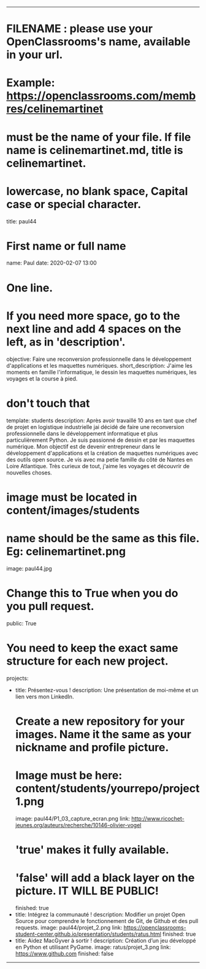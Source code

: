 ---

# FILENAME : please use your OpenClassrooms's name, available in your url.
# Example: https://openclassrooms.com/membres/celinemartinet
# must be the name of your file. If file name is celinemartinet.md, title is celinemartinet.
# lowercase, no blank space, Capital case or special character.
title: paul44

# First name or full name
name: Paul
date: 2020-02-07 13:00

# One line.
# If you need more space, go to the next line and add 4 spaces on the left, as in 'description'.
objective: Faire une reconversion professionnelle dans le développement d'applications et les maquettes numériques.
short_description: J'aime les moments en famille l'informatique, le dessin les maquettes numériques, les voyages et la course à pied.

# don't touch that
template: students
description:
    Après avoir travaillé 10 ans en tant que chef de projet en logistique industrielle jai décidé
    de faire une reconversion professionnelle dans le développement informatique et plus particulièrement
    Python. Je suis passionné de dessin et par les maquettes numérique. Mon objectif est de devenir 
    entrepreneur dans le développement d'applications et la création de maquettes numériques avec des outils 
    open source. Je vis avec ma petie famille du côté de Nantes en Loire Atlantique. Très curieux de tout,
    j'aime les voyages et découvrir de nouvelles choses.

# image must be located in content/images/students
# name should be the same as this file. Eg: celinemartinet.png
image: paul44.jpg

# Change this to True when you do you pull request.
public: True

# You need to keep the exact same structure for each new project.
projects:
  - title: Présentez-vous !
    description: Une présentation de moi-même et un lien vers mon LinkedIn.
    # Create a new repository for your images. Name it the same as your nickname and profile picture.
    # Image must be here: content/students/yourrepo/project1.png
    image: paul44/P1_03_capture_ecran.png
    link: http://www.ricochet-jeunes.org/auteurs/recherche/10146-olivier-vogel
    # 'true' makes it fully available.
    # 'false' will add a black layer on the picture. IT WILL BE PUBLIC!
    finished: true
  - title: Intégrez la communauté !
    description: Modifier un projet Open Source pour comprendre le fonctionnement de Git, de Github et des pull requests. 
    image: paul44/projet_2.png
    link: https://openclassrooms-student-center.github.io/presentation/students/ratus.html
    finished: true
  - title: Aidez MacGyver à sortir !
    description: Création d’un jeu développé en Python et utilisant PyGame.
    image: ratus/projet_3.png
    link: https://www.github.com
    finished: false
---